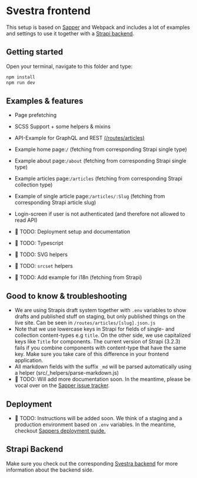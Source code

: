 # Svestra frontend

This setup is based on [Sapper](https://github.com/sveltejs/sapper) and Webpack and includes a lot of examples and settings to use it together with a [Strapi backend](https://github.com/mutoco/svestra/tree/master/backend).

## Getting started

Open your terminal, navigate to this folder and type:

```bash
npm install
npm run dev
```

## Examples & features

- Page prefetching
- SCSS Support + some helpers & mixins
- API-Example for GraphQL and REST [(/routes/articles)](https://github.com/mutoco/svestra/tree/master/frontend/src/routes/articles)
- Example home page:`/` (fetching from corresponding Strapi single type)
- Example about page:`/about` (fetching from corresponding Strapi single type)
- Example articles page:`/articles` (fetching from corresponding Strapi collection type)
- Example of single article page:`/articles/:Slug` (fetching from corresponding Strapi article slug)
- Login-screen if user is not authenticated (and therefore not allowed to read API)

- 🚧 TODO: Deployment setup and documentation
- 🚧 TODO: Typescript
- 🚧 TODO: SVG helpers
- 🚧 TODO: `srcset` helpers
- 🚧 TODO: Add example for i18n (fetching from Strapi)

## Good to know & troubleshooting
- We are using Strapis draft system together with `.env` variables to show drafts and published stuff on staging, but only published things on the live site. Can be seen in `/routes/articles/[slug].json.js` 
- Note that we use lowercase keys in Strapi for fields of single- and collection content-types e.g `title`. On the other side, we use capitalized keys like `Title` for components. The current version of Strapi (3.2.3) fails if you combine components with content-type that have the same key. Make sure you take care of this difference in your frontend application.
- All markdown fields with the suffix `_md` will be parsed automatically using a helper (src/_helpers/parse-markdown.js)
- 🚧 TODO: Will add more documentation soon. In the meantime, please be vocal over on the [Sapper issue tracker](https://github.com/sveltejs/sapper/issues).

## Deployment

- 🚧 TODO: Instructions will be added soon. We think of a staging and a production environment based on `.env` variables. In the meantime, checkout [Sappers deployment guide.](https://sapper.svelte.dev/docs#Deployment)

## Strapi Backend

Make sure you check out the corresponding [Svestra backend](https://github.com/mutoco/svestra/tree/master/backend) for more information about the backend side.
